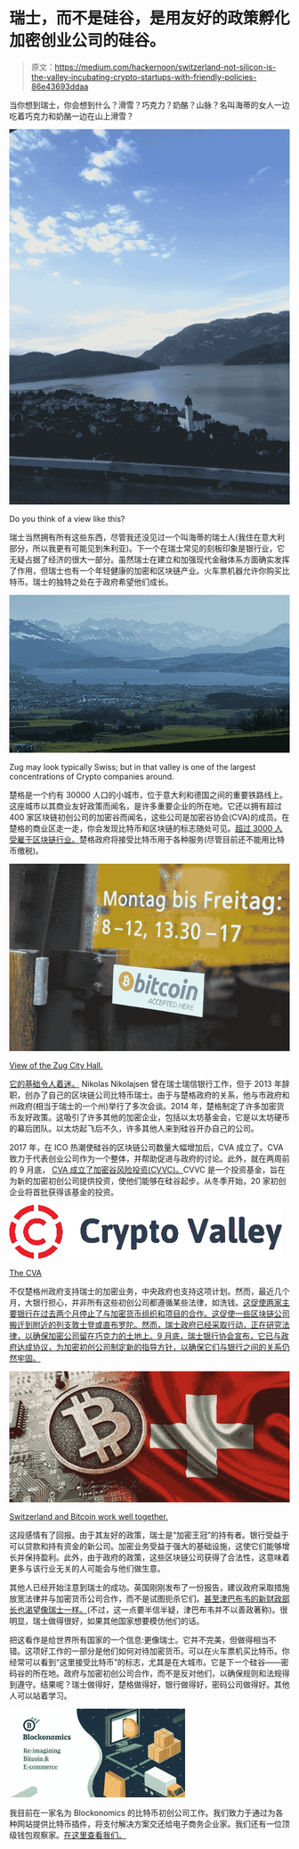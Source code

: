 # 瑞士，而不是硅谷，是用友好的政策孵化加密创业公司的硅谷。

> 原文：<https://medium.com/hackernoon/switzerland-not-silicon-is-the-valley-incubating-crypto-startups-with-friendly-policies-86e43693ddaa>

当你想到瑞士，你会想到什么？滑雪？巧克力？奶酪？山脉？名叫海蒂的女人一边吃着巧克力和奶酪一边在山上滑雪？

![](img/96d5ef1c5272a97e26a53c4971471ce0.png)

Do you think of a view like this?

瑞士当然拥有所有这些东西，尽管我还没见过一个叫海蒂的瑞士人(我住在意大利部分，所以我更有可能见到朱利亚)。下一个在瑞士常见的刻板印象是银行业，它无疑占据了经济的很大一部分。虽然瑞士在建立和加强现代金融体系方面确实发挥了作用，但瑞士也有一个年轻健康的加密和区块链产业。火车票机器允许你购买比特币。瑞士的独特之处在于政府希望他们成长。

![](img/d9a619f22440c8f655a8c0ec2e1e7326.png)

Zug may look typically Swiss; but in that valley is one of the largest concentrations of Crypto companies around.

楚格是一个约有 30000 人口的小城市，位于意大利和德国之间的重要铁路线上。这座城市以其商业友好政策而闻名，是许多重要企业的所在地。它还以拥有超过 400 家区块链初创公司的加密谷而闻名，这些公司是加密谷协会(CVA)的成员。在楚格的商业区走一走，你会发现比特币和区块链的标志随处可见。[超过 3000 人受雇于区块链行业。](https://www.swissinfo.ch/eng/business/crypto-nation_swiss-blockchain-industry-sees-meteoric-growth/44464304)楚格政府将接受比特币用于各种服务(尽管目前还不能用比特币缴税)。

![](img/ef7164ceea8854ec1e96e22e822898a4.png)

[View of the Zug City Hall.](https://www.zentralplus.ch/get_img?ImageWidth=1000&ImageHeight=667&ImageId=7549250)

[它的基础令人着迷。](http://uk.businessinsider.com/what-its-like-in-zug-switzerlands-crypto-valley-2018-6?r=US&IR=T/#-11) Nikolas Nikolajsen 曾在瑞士瑞信银行工作，但于 2013 年辞职，创办了自己的区块链公司比特币瑞士。由于与楚格政府的关系，他与市政府和州政府(相当于瑞士的一个州)举行了多次会谈。2014 年，楚格制定了许多加密货币友好政策。这吸引了许多其他的加密企业，包括以太坊基金会，它是以太坊硬币的幕后团队。以太坊起飞后不久，许多其他人来到硅谷开办自己的公司。

2017 年，在 ICO 热潮使硅谷的区块链公司数量大幅增加后，CVA 成立了。CVA 致力于代表创业公司作为一个整体，并帮助促进与政府的讨论。此外，就在两周前的 9 月底， [CVA 成立了加密谷风险投资(CVVC)。](http://www.internationalinvestment.net/cryptocurrencies/switzerlands-crypto-valley-gets-blockchain-incubator/)CVVC 是一个投资基金，旨在为新的加密初创公司提供投资，使他们能够在硅谷起步。从冬季开始，20 家初创企业将首批获得该基金的投资。

![](img/f86e1fd1ee09458af852593baaa6ff45.png)

[The CVA](https://cryptovalley.swiss/wp-content/uploads/2017/10/logo.png)

不仅楚格州政府支持瑞士的加密业务，中央政府也支持这项计划。然而，最近几个月，大银行担心，并非所有这些初创公司都遵循某些法律，如洗钱。[这促使两家主要银行在过去两个月停止了与加密货币组织和项目的合作。这促使一些区块链公司搬迁到附近的列支敦士登或直布罗陀。然而，瑞士政府已经采取行动，正在研究法律，以确保加密公司留在巧克力的土地上。9 月底，瑞士银行协会宣布，它已与政府达成协议，为加密初创公司制定新的指导方针，以确保它们与银行之间的关系仍然牢固。](https://www.swissinfo.ch/eng/business/crypto-nation_swiss-blockchain-industry-sees-meteoric-growth/44464304)

![](img/6a58368a10d562242fd2164ce2c44b4c.png)

[Switzerland and Bitcoin work well together.](https://kryptomoney.com/wp-content/uploads/2018/06/KryptoMoney.com-Bitcoin-like-system-Swiss-Sovereign-money-initiative.jpg)

这段感情有了回报。由于其友好的政策，瑞士是“加密王冠”的持有者。银行受益于可以贷款和持有资金的新公司。加密业务受益于强大的基础设施，这使它们能够增长并保持盈利。此外，由于政府的政策，这些区块链公司获得了合法性，这意味着更多与该行业无关的人可能会与他们做生意。

其他人已经开始注意到瑞士的成功。英国刚刚发布了一份报告，建议政府采取措施放宽法律并与加密货币公司合作，而不是试图扼杀它们。[甚至津巴布韦的新财政部长也渴望像瑞士一样。](https://cointelegraph.com/news/treat-bitcoin-like-switzerland-does-zimbabwe-finance-minister-tells-central-bank)(不过，这一点要半信半疑，津巴布韦并不以善政著称)。很明显，瑞士做得很好，如果其他国家想要模仿他们的话。

把这看作是给世界所有国家的一个信息:更像瑞士。它并不完美，但做得相当不错。这项好工作的一部分是他们如何对待加密货币。可以在火车票机买比特币。你经常可以看到“这里接受比特币”的标志，尤其是在大城市。它是下一个硅谷——密码谷的所在地。政府与加密初创公司合作，而不是反对他们，以确保规则和法规得到遵守。结果呢？瑞士做得好，楚格做得好，银行做得好，密码公司做得好。其他人可以站着学习。

![](img/6a3b3709a52d798a53e269d21d79f1c2.png)

我目前在一家名为 Blockonomics 的比特币初创公司工作。我们致力于通过为各种网站提供比特币插件，将支付解决方案交还给电子商务企业家。我们还有一位顶级钱包观察家。[在这里查看我们。](http://blockonomics.co)